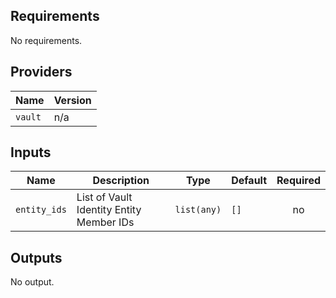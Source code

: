 ## Requirements

No requirements.

## Providers

| Name | Version |
|------|---------|
| `vault` | n/a |

## Inputs

| Name | Description | Type | Default | Required |
|------|-------------|------|---------|:--------:|
| `entity_ids` | List of Vault Identity Entity Member IDs | `list(any)` | `[]` | no |

## Outputs

No output.
